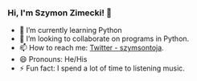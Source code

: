 ### Hi, I'm Szymon Zimecki! 👋


- 🌱 I’m currently learning Python
- 👯 I’m looking to collaborate on programs in Python.
- 📫 How to reach me:  [Twitter - szymsontoja](https://twitter.com/szymsontoja).
- 😄 Pronouns: He/His
- ⚡ Fun fact: I spend a lot of time to listening music.
